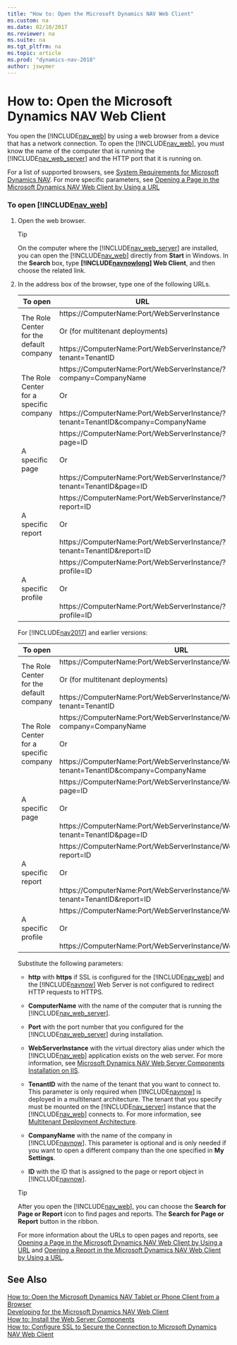 ```yaml
---
title: "How to: Open the Microsoft Dynamics NAV Web Client"
ms.custom: na
ms.date: 02/10/2017
ms.reviewer: na
ms.suite: na
ms.tgt_pltfrm: na
ms.topic: article
ms.prod: "dynamics-nav-2018"
author: jswymer
---
```

# How to: Open the Microsoft Dynamics NAV Web Client
You open the [!INCLUDE[nav_web](includes/nav_web_md.md)] by using a web browser from a device that has a network connection. To open the [!INCLUDE[nav_web](includes/nav_web_md.md)], you must know the name of the computer that is running the [!INCLUDE[nav_web_server](includes/nav_web_server_md.md)] and the HTTP port that it is running on.  

 For a list of supported browsers, see [System Requirements for Microsoft Dynamics NAV](System-Requirements-for-Microsoft-Dynamics-NAV.md). For more specific parameters, see [Opening a Page in the Microsoft Dynamics NAV Web Client by Using a URL](Opening-a-Page-in-the-Microsoft-Dynamics-NAV-Web-Client-by-Using-a-URL.md)  

### To open [!INCLUDE[nav_web](includes/nav_web_md.md)]  

1. Open the web browser.  

   > [!TIP]  
   >  On the computer where the [!INCLUDE[nav_web_server](includes/nav_web_server_md.md)] are installed, you can open the [!INCLUDE[nav_web](includes/nav_web_md.md)] directly from **Start** in Windows. In the **Search** box, type **[!INCLUDE[navnowlong](includes/navnowlong_md.md)] Web Client**, and then choose the related link.  

2. In the address box of the browser, type one of the following URLs.  


   |                 To open                 |                                                                                    URL                                                                                     |                                                             Example                                                             |
   |-----------------------------------------|----------------------------------------------------------------------------------------------------------------------------------------------------------------------------|---------------------------------------------------------------------------------------------------------------------------------|
   | The Role Center for the default company |     https://ComputerName:Port/WebServerInstance<br /><br /> Or \(for multitenant deployments\)<br /><br /> https://ComputerName:Port/WebServerInstance/?tenant=TenantID      |                    https://MyNAVWeb:8080/[!INCLUDE[nav_server_instance](includes/nav_server_instance_md.md)]                     |
   | The Role Center for a specific company  | https://ComputerName:Port/WebServerInstance/?company=CompanyName<br /><br /> Or<br /><br /> https://ComputerName:Port/WebServerInstance/?tenant=TenantID&company=CompanyName | https://MyNAVWeb:8080/[!INCLUDE[nav_server_instance](includes/nav_server_instance_md.md)]/?company=CRONUS%20International%20Ltd. |
   |             A specific page             |             https://ComputerName:Port/WebServerInstance/?page=ID<br /><br /> Or<br /><br /> https://ComputerName:Port/WebServerInstance/?tenant=TenantID&page=ID             |                https://MyNAVWeb:8080/[!INCLUDE[nav_server_instance](includes/nav_server_instance_md.md)]/?page=22                |
   |            A specific report            |           https://ComputerName:Port/WebServerInstance/?report=ID<br /><br /> Or<br /><br /> https://ComputerName:Port/WebServerInstance/?tenant=TenantID&report=ID           |               https://MyNAVWeb:8080/[!INCLUDE[nav_server_instance](includes/nav_server_instance_md.md)]/?report=5                |
   |           A specific profile            |                  https://ComputerName:Port/WebServerInstance/?profile=ID<br /><br /> Or<br /><br /> https://ComputerName:Port/WebServerInstance/?profile=ID                  |        https://MyNAVWeb:8080/[!INCLUDE[nav_server_instance](includes/nav_server_instance_md.md)]/?profile=Small-Business         |

   For [!INCLUDE[nav2017](includes/nav2017.md)] and earlier versions:


   |                 To open                 |                                                                                                          URL                                                                                                           |                                                                        Example                                                                        |
   |-----------------------------------------|------------------------------------------------------------------------------------------------------------------------------------------------------------------------------------------------------------------------|-------------------------------------------------------------------------------------------------------------------------------------------------------|
   | The Role Center for the default company |           https://ComputerName:Port/WebServerInstance/WebClient<br /><br /> Or \(for multitenant deployments\)<br /><br /> https://ComputerName:Port/WebServerInstance/WebClient/default.aspx?tenant=TenantID            |                          https://MyNAVWeb:8080/[!INCLUDE[nav_server_instance](includes/nav_server_instance_md.md)]/WebClient                           |
   | The Role Center for a specific company  | https://ComputerName:Port/WebServerInstance/WebClient/default.aspx?company=CompanyName<br /><br /> Or<br /><br /> https://ComputerName:Port/WebServerInstance/WebClient/default.aspx?tenant=TenantID&company=CompanyName | https://MyNAVWeb:8080/[!INCLUDE[nav_server_instance](includes/nav_server_instance_md.md)]/WebClient/default.aspx?company=CRONUS%20International%20Ltd. |
   |             A specific page             |             https://ComputerName:Port/WebServerInstance/WebClient/default.aspx?page=ID<br /><br /> Or<br /><br /> https://ComputerName:Port/WebServerInstance/WebClient/default.aspx?tenant=TenantID&page=ID             |                https://MyNAVWeb:8080/[!INCLUDE[nav_server_instance](includes/nav_server_instance_md.md)]/WebClient/default.aspx?page=22                |
   |            A specific report            |           https://ComputerName:Port/WebServerInstance/WebClient/default.aspx?report=ID<br /><br /> Or<br /><br /> https://ComputerName:Port/WebServerInstance/WebClient/default.aspx?tenant=TenantID&report=ID           |               https://MyNAVWeb:8080/[!INCLUDE[nav_server_instance](includes/nav_server_instance_md.md)]/WebClient/default.aspx?report=5                |
   |           A specific profile            |                              https://ComputerName:Port/WebServerInstance/WebClient/?profile=ID<br /><br /> Or<br /><br /> https://ComputerName:Port/WebServerInstance/WebClient/?profile=ID                              |              https://MyNAVWeb:8080/[!INCLUDE[nav_server_instance](includes/nav_server_instance_md.md)]/WebClient/?profile=Small-Business               |

    Substitute the following parameters:  

   -   **http** with **https** if SSL is configured for the [!INCLUDE[nav_web](includes/nav_web_md.md)] and the [!INCLUDE[navnow](includes/navnow_md.md)] Web Server is not configured to redirect HTTP requests to HTTPS.  

   -   **ComputerName** with the name of the computer that is running the [!INCLUDE[nav_web_server](includes/nav_web_server_md.md)].  

   -   **Port** with the port number that you configured for the [!INCLUDE[nav_web_server](includes/nav_web_server_md.md)] during installation.  

   -   **WebServerInstance** with the virtual directory alias under which the [!INCLUDE[nav_web](includes/nav_web_md.md)] application exists on the web server. For more information, see [Microsoft Dynamics NAV Web Server Components Installation on IIS](Deploying-the-Microsoft-Dynamics-NAV-Web-Server-Components-2017.md#WebClientonIIS).  

   -   **TenantID** with the name of the tenant that you want to connect to. This parameter is only required when [!INCLUDE[navnow](includes/navnow_md.md)] is deployed in a multitenant architecture. The tenant that you specify must be mounted on the [!INCLUDE[nav_server](includes/nav_server_md.md)] instance that the [!INCLUDE[nav_web](includes/nav_web_md.md)] connects to. For more information, see [Multitenant Deployment Architecture](Multitenant-Deployment-Architecture.md).  

   -   **CompanyName** with the name of the company in [!INCLUDE[navnow](includes/navnow_md.md)]. This parameter is optional and is only needed if you want to open a different company than the one specified in **My Settings**.  

   -   **ID** with the ID that is assigned to the page or report object in [!INCLUDE[navnow](includes/navnow_md.md)].  

   > [!TIP]  
   >  After you open the [!INCLUDE[nav_web](includes/nav_web_md.md)], you can choose the **Search for Page or Report** icon to find pages and reports. The **Search for Page or Report** button in the ribbon.  

   For more information about the URLs to open pages and reports, see [Opening a Page in the Microsoft Dynamics NAV Web Client by Using a URL](Opening-a-Page-in-the-Microsoft-Dynamics-NAV-Web-Client-by-Using-a-URL.md) and [Opening a Report in the Microsoft Dynamics NAV Web Client by Using a URL](Opening-a-Report-in-the-Microsoft-Dynamics-NAV-Web-Client-by-Using-a-URL.md).  

## See Also  
 [How to: Open the Microsoft Dynamics NAV Tablet or Phone Client from a Browser](How-to--Open-the-Microsoft-Dynamics-NAV-Tablet-or-Phone-Client-from-a-Browser.md)   
 [Developing for the Microsoft Dynamics NAV Web Client](Developing-for-the-Microsoft-Dynamics-NAV-Web-Client.md)   
 [How to: Install the Web Server Components](How-to--Install-the-Web-Server-Components.md)   
 [How to: Configure SSL to Secure the Connection to Microsoft Dynamics NAV Web Client](How-to--Configure-SSL-to-Secure-the-Connection-to-Microsoft-Dynamics-NAV-Web-Client.md)
